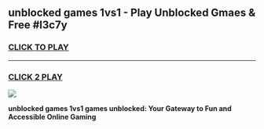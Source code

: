 
## unblocked games 1vs1 - Play Unblocked Gmaes & Free #l3c7y
<h3>
<a href="https://premium.freeplayer.one?title=unblocked_games_1vs1&ref=01M">CLICK TO PLAY</a></h3>
<hr>

<h3>
<a href="https://premium.freeplayer.one?title=unblocked_games_1vs1&ref=01M">CLICK 2 PLAY</a>
  
</h3>

<a href="https://premium.freeplayer.one?title=unblocked_games_1vs1&ref=01M"><img src="https://clearcache.store/games.png"></a>


**unblocked games 1vs1 games unblocked: Your Gateway to Fun and Accessible Online Gaming**
